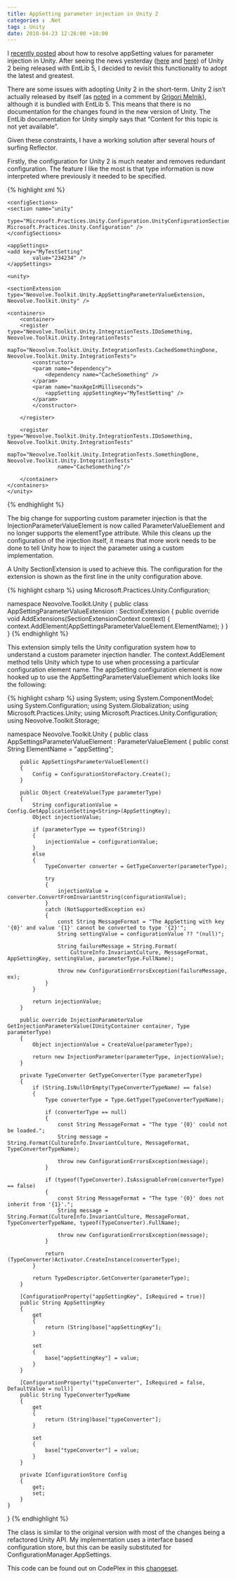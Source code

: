 ```yaml
---
title: AppSetting parameter injection in Unity 2
categories : .Net
tags : Unity
date: 2010-04-23 12:26:00 +10:00
---
```


I [recently posted][0] about how to resolve appSetting values for parameter injection in Unity. After seeing the news yesterday ([here][1] and [here][2]) of Unity 2 being released with EntLib 5, I decided to revisit this functionality to adopt the latest and greatest.

There are some issues with adopting Unity 2 in the short-term. Unity 2 isn’t actually released by itself (as [noted][3] in a comment by [Grigori Melnik][4]), although it is bundled with EntLib 5. This means that there is no documentation for the changes found in the new version of Unity. The EntLib documentation for Unity simply says that “Content for this topic is not yet available”.

Given these constraints, I have a working solution after several hours of surfing Reflector.

Firstly, the configuration for Unity 2 is much neater and removes redundant configuration. The feature I like the most is that type information is now interpreted where previously it needed to be specified.

{% highlight xml %}
<?xml version="1.0" encoding="utf-8" ?>
<configuration>
     
    <configSections>
    <section name="unity"
                type="Microsoft.Practices.Unity.Configuration.UnityConfigurationSection, Microsoft.Practices.Unity.Configuration" />
    </configSections>
    
    <appSettings>
    <add key="MyTestSetting"
            value="234234" />
    </appSettings>
    
    <unity>
        
    <sectionExtension type="Neovolve.Toolkit.Unity.AppSettingParameterValueExtension, Neovolve.Toolkit.Unity" />
    
    <containers>
        <container>
        <register type="Neovolve.Toolkit.Unity.IntegrationTests.IDoSomething, Neovolve.Toolkit.Unity.IntegrationTests"
                    mapTo="Neovolve.Toolkit.Unity.IntegrationTests.CachedSomethingDone, Neovolve.Toolkit.Unity.IntegrationTests">
            <constructor>
            <param name="dependency">
                <dependency name="CacheSomething" />
            </param>
            <param name="maxAgeInMilliseconds">
                <appSetting appSettingKey="MyTestSetting" />
            </param>
            </constructor>
    
        </register>
    
        <register type="Neovolve.Toolkit.Unity.IntegrationTests.IDoSomething, Neovolve.Toolkit.Unity.IntegrationTests"
                    mapTo="Neovolve.Toolkit.Unity.IntegrationTests.SomethingDone, Neovolve.Toolkit.Unity.IntegrationTests"
                    name="CacheSomething"/>
    
        </container>
    </containers>
    </unity>
</configuration>
{% endhighlight %}

The big change for supporting custom parameter injection is that the InjectionParameterValueElement is now called ParameterValueElement and no longer supports the elementType attribute. While this cleans up the configuration of the injection itself, it means that more work needs to be done to tell Unity how to inject the parameter using a custom implementation. 

A Unity SectionExtension is used to achieve this. The configuration for the extension is shown as the first line in the unity configuration above.

{% highlight csharp %}
using Microsoft.Practices.Unity.Configuration;
    
namespace Neovolve.Toolkit.Unity
{
    public class AppSettingParameterValueExtension : SectionExtension
    {
        public override void AddExtensions(SectionExtensionContext context)
        {
            context.AddElement<AppSettingsParameterValueElement>(AppSettingsParameterValueElement.ElementName);
        }
    }
}
{% endhighlight %}

This extension simply tells the Unity configuration system how to understand a custom parameter injection handler. The context.AddElement method tells Unity which type to use when processing a particular configuration element name. The appSetting configuration element is now hooked up to use the AppSettingParameterValueElement which looks like the following:

{% highlight csharp %}
using System;
using System.ComponentModel;
using System.Configuration;
using System.Globalization;
using Microsoft.Practices.Unity;
using Microsoft.Practices.Unity.Configuration;
using Neovolve.Toolkit.Storage;
    
namespace Neovolve.Toolkit.Unity
{
    public class AppSettingsParameterValueElement : ParameterValueElement
    {
        public const String ElementName = "appSetting";
    
        public AppSettingsParameterValueElement()
        {
            Config = ConfigurationStoreFactory.Create();
        }
    
        public Object CreateValue(Type parameterType)
        {
            String configurationValue = Config.GetApplicationSetting<String>(AppSettingKey);
            Object injectionValue;
    
            if (parameterType == typeof(String))
            {
                injectionValue = configurationValue;
            }
            else
            {
                TypeConverter converter = GetTypeConverter(parameterType);
    
                try
                {
                    injectionValue = converter.ConvertFromInvariantString(configurationValue);
                }
                catch (NotSupportedException ex)
                {
                    const String MessageFormat = "The AppSetting with key '{0}' and value '{1}' cannot be converted to type '{2}'";
                    String settingValue = configurationValue ?? "(null)";
    
                    String failureMessage = String.Format(
                        CultureInfo.InvariantCulture, MessageFormat, AppSettingKey, settingValue, parameterType.FullName);
    
                    throw new ConfigurationErrorsException(failureMessage, ex);
                }
            }
    
            return injectionValue;
        }
    
        public override InjectionParameterValue GetInjectionParameterValue(IUnityContainer container, Type parameterType)
        {
            Object injectionValue = CreateValue(parameterType);
    
            return new InjectionParameter(parameterType, injectionValue);
        }
    
        private TypeConverter GetTypeConverter(Type parameterType)
        {
            if (String.IsNullOrEmpty(TypeConverterTypeName) == false)
            {
                Type converterType = Type.GetType(TypeConverterTypeName);
    
                if (converterType == null)
                {
                    const String MessageFormat = "The type '{0}' could not be loaded.";
                    String message = String.Format(CultureInfo.InvariantCulture, MessageFormat, TypeConverterTypeName);
    
                    throw new ConfigurationErrorsException(message);
                }
    
                if (typeof(TypeConverter).IsAssignableFrom(converterType) == false)
                {
                    const String MessageFormat = "The type '{0}' does not inherit from '{1}'.";
                    String message = String.Format(CultureInfo.InvariantCulture, MessageFormat, TypeConverterTypeName, typeof(TypeConverter).FullName);
    
                    throw new ConfigurationErrorsException(message);
                }
    
                return (TypeConverter)Activator.CreateInstance(converterType);
            }
    
            return TypeDescriptor.GetConverter(parameterType);
        }
    
        [ConfigurationProperty("appSettingKey", IsRequired = true)]
        public String AppSettingKey
        {
            get
            {
                return (String)base["appSettingKey"];
            }
    
            set
            {
                base["appSettingKey"] = value;
            }
        }
    
        [ConfigurationProperty("typeConverter", IsRequired = false, DefaultValue = null)]
        public String TypeConverterTypeName
        {
            get
            {
                return (String)base["typeConverter"];
            }
    
            set
            {
                base["typeConverter"] = value;
            }
        }
    
        private IConfigurationStore Config
        {
            get;
            set;
        }
    }
}
{% endhighlight %}

The class is similar to the original version with most of the changes being a refactored Unity API. My implementation uses a interface based configuration store, but this can be easily substituted for ConfigurationManager.AppSettings.

This code can be found out on CodePlex in this [changeset][5].

[0]: /2010/01/28/injecting-appsetting-values-via-unity/
[1]: http://www.alvinashcraft.com/2010/04/21/dew-drop-april-21-2010/?utm_source=feedburner&amp;utm_medium=feed&amp;utm_campaign=Feed%3A+alvinashcraft+%28Alvin+Ashcraft%27s+Morning+Dew%29
[2]: http://blog.cwa.me.uk/2010/04/21/the-morning-brew-584/?utm_source=feedburner&amp;utm_medium=feed&amp;utm_campaign=Feed%3A+ReflectivePerspective+%28Reflective+Perspective+-+Chris+Alcock%29
[3]: http://blogs.msdn.com/agile/archive/2010/04/20/microsoft-enterprise-library-5-0-released.aspx
[4]: http://blogs.msdn.com/agile/default.aspx
[5]: http://neovolve.codeplex.com/SourceControl/changeset/changes/58040
